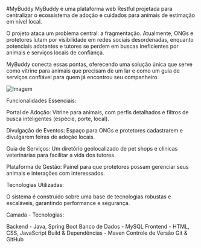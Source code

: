#MyBuddy
MyBuddy é uma plataforma web Restful projetada para centralizar o ecossistema de adoção e cuidados para animais de estimação em nível local.

O projeto ataca um problema central: a fragmentação. Atualmente, ONGs e protetores lutam por visibilidade em redes sociais desordenadas, enquanto potenciais adotantes e tutores se perdem em buscas ineficientes por animais e serviços locais de confiança.

MyBuddy conecta essas pontas, oferecendo uma solução única que serve como vitrine para animais que precisam de um lar e como um guia de serviços confiável para quem já encontrou seu companheiro.

![Imagem](https://www.google.com/url?sa=i&url=https%3A%2F%2Fwww.petz.com.br%2Fblog%2Fdicas-pet%2F&psig=AOvVaw2Xr3CuBEcZgNE4Sgk2o61n&ust=1756902925983000&source=images&cd=vfe&opi=89978449&ved=0CBUQjRxqFwoTCMCm1b-Luo8DFQAAAAAdAAAAABAL)

Funcionalidades Essenciais:

Portal de Adoção: Vitrine para animais, com perfis detalhados e filtros de busca inteligentes (espécie, porte, local).

Divulgação de Eventos: Espaço para ONGs e protetores cadastrarem e divulgarem feiras de adoção locais.

Guia de Serviços: Um diretório geolocalizado de pet shops e clínicas veterinárias para facilitar a vida dos tutores.

Plataforma de Gestão: Painel para que protetores possam gerenciar seus animais e interações com interessados.

Tecnologias Utilizadas:

O sistema é construído sobre uma base de tecnologias robustas e escaláveis, garantindo performance e segurança.

Camada -	Tecnologias:

Backend -	Java, Spring Boot 
Banco de Dados - MySQL 
Frontend - HTML, CSS, JavaScript
Build & Dependências - Maven
Controle de Versão	Git & GitHub
